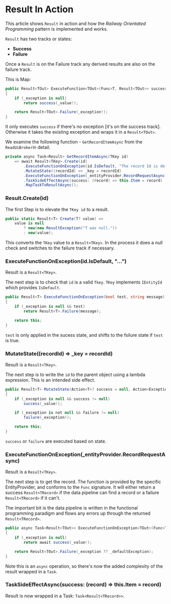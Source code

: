 # Result In Action

This article shows `Result` in action and how the *Railway Orientated Programming* pattern is implemented and works.

`Result` has two tracks or states:

 - **Success**
 - **Failure**

Once a `Result` is on the Failure track any derived results are also on the failure track.

This is Map:

```csharp
public Result<TOut> ExecuteFunction<TOut>(Func<T, Result<TOut>> success)
{
    if (_exception is null)
        return success(_value!);

    return Result<TOut>.Failure(_exception!);
}
```

It only executes `success` if there's no exception [it's on the success track].  Otherwise it takes the existing exception and wraps it in a `Result<TOut>`.

We examine the following function - `GetRecordItemAsync` from the `ReadUiBroker`in detail.  

```csharp
private async Task<Result> GetRecordItemAsync(TKey id)
    => await Result<TKey>.Create(id)
        .ExecuteFunctionOnException(id.IsDefault, "The record Id is default.  Mo record retrieved.")
        .MutateState((recordId) => _key = recordId)
        .ExecuteFunctionOnException(_entityProvider.RecordRequestAsync)
        .TaskSideEffectAsync(success: (record) => this.Item = record)
        .MapTaskToResultAsync();
```

### Result<TKey>.Create(id)

The first Step is to elevate the `TKey id` to a result.

```csharp
public static Result<T> Create(T? value) =>
    value is null
        ? new(new ResultException("T was null."))
        : new(value);
```

This converts the `TKey` value to a `Result<TKey>`.  In the process it does a null check and switches to the failure track if necessary.


### ExecuteFunctionOnException(id.IsDefault, "...")

Result is a `Result<TKey>`.

The next step is to check that `id` is a valid `Tkey`.  `TKey` implements `IEntityId` which provides `IsDefault`.    

```csharp
public Result<T> ExecuteFunctionOnException(bool test, string message)
{
    if (_exception is null && test)
        return Result<T>.Failure(message);

    return this;
}
```
`test` is only applied in the sucess state, and shifts to the fsilure state if `test` is true.

### MutateState((recordId) => _key = recordId)

Result is a `Result<TKey>`.

The next step is to write the `id` to the parent object using a lambda expression.  This is an intended side effect.    

```csharp
public Result<T> MutateState(Action<T>? success = null, Action<Exception>? failure = null)
{
    if (_exception is null && success != null)
        success(_value!);

    if (_exception is not null && failure != null)
        failure(_exception!);

    return this;
}
```

`success` or `failure` are executed based on state.

### ExecuteFunctionOnException(_entityProvider.RecordRequestAsync)

Result is a `Result<TKey>`.

The next step is to get the record.  The function is provided by the specific EntityProvider<TRecord>, and conforms to the `Func` signature.  It will either return a success `Result<TRecord>` if the data pipeline can find a record or a failure `Result<TRecord>` if it can't.

The important bit is the data pipeline is written in the functional programming paradigm and flows any errors up through the returned `Result<TRecord>`. 

```csharp
public async Task<Result<TOut>> ExecuteFunctionOnException<TOut>(Func<T, Task<Result<TOut>>> success)
{
    if (_exception is null)
        return await success(_value!);

    return Result<TOut>.Failure(_exception ?? _defaultException);
}
```

Note this is an `async` operation, so there's now the added complexity of the result wrapped in a `Task`.  

### TaskSideEffectAsync(success: (record) => this.Item = record)

Result is now wrapped in a Task: `Task<Result<TRecord>>`.
